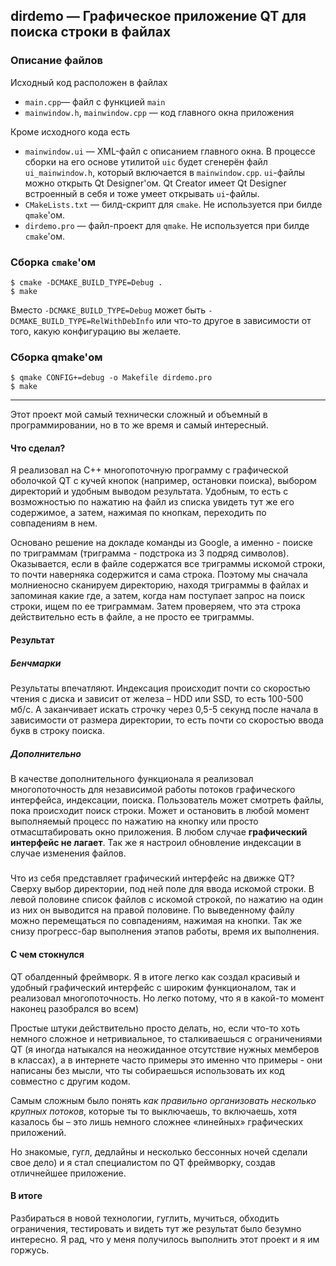 dirdemo — Графическое приложение QT для поиска строки в файлах
-------------------------------------------------------

### Описание файлов

Исходный код расположен в файлах
 - `main.cpp`— файл с функцией `main`
 - `mainwindow.h`, `mainwindow.cpp` — код главного окна приложения
 
 Кроме исходного кода есть
 - `mainwindow.ui` — XML-файл с описанием главного окна. В процессе сборки на его основе утилитой `uic` будет сгенерён файл `ui_mainwindow.h`, который включается в `mainwindow.cpp`. `ui`-файлы можно открыть Qt Designer'ом. Qt Creator имеет Qt Designer встроенный в себя и тоже умеет открывать `ui`-файлы.
 - `CMakeLists.txt` — билд-скрипт для `cmake`.  Не используется при билде `qmake`'ом.
 - `dirdemo.pro` — файл-проект для `qmake`. Не используется при билде `cmake`'ом.

### Сборка `cmake`'ом

    $ cmake -DCMAKE_BUILD_TYPE=Debug .
    $ make

Вместо `-DCMAKE_BUILD_TYPE=Debug` может быть `-DCMAKE_BUILD_TYPE=RelWithDebInfo` или что-то другое в зависимости от того, какую конфигурацию вы желаете.

### Сборка qmake'ом

    $ qmake CONFIG+=debug -o Makefile dirdemo.pro
    $ make

-------------------------------------------------------
Этот проект мой самый технически сложный и объемный в программировании, но в то же время и самый интересный.

#### Что сделал?
Я реализовал на C++ многопоточную программу с графической оболочкой QT с кучей кнопок (например, остановки поиска), выбором директорий и удобным выводом результата. Удобным, то есть с возможностью по нажатию на файл из списка увидеть тут же его содержимое, а затем, нажимая по кнопкам, переходить по совпадениям в нем.

Основано решение на докладе команды из Google, а именно - поиске по триграммам (триграмма - подстрока из 3 подряд символов). Оказывается, если в файле содержатся все триграммы искомой строки, то почти наверняка содержится и сама строка. Поэтому мы сначала молниеносно сканируем директорию, находя триграммы в файлах и запоминая какие где, а затем, когда нам поступает запрос на поиск строки, ищем по ее триграммам. Затем проверяем, что эта строка действительно есть в файле, а не просто ее триграммы.

#### Результат
##### Бенчмарки
Результаты впечатляют. Индексация происходит почти со скоростью чтения с диска и зависит от железа – HDD или SSD, то есть 100-500 мб/c. А заканчивает искать строчку через 0,5-5 секунд после начала в зависимости от размера директории, то есть почти со скоростью ввода букв в строку поиска.
##### Дополнительно
В качестве дополнительного функционала я реализовал многопоточность для независимой работы потоков графического интерфейса, индексации, поиска. Пользователь может смотреть файлы, пока происходит поиск строки. Может и остановить в любой момент выполняемый процесс по нажатию на кнопку или просто отмасштабировать окно приложения. В любом случае **графический интерфейс не лагает**. Так же я настроил обновление индексации в случае изменения файлов. 

##### 
Что из себя представляет графический интерфейс на движке QT? Сверху выбор директории, под ней поле для ввода искомой строки. В левой половине список файлов с искомой строкой, по нажатию на один из них он выводится на правой половине. По выведенному файлу можно перемещаться по совпадениям, нажимая на кнопки. Так же снизу прогресс-бар выполнения этапов работы, время их выполнения.


#### С чем стокнулся
QT обалденный фреймворк. Я в итоге легко как создал красивый и удобный графический интерфейс с широким функционалом, так и реализовал многопоточность. Но легко потому, что я в какой-то момент наконец разобрался во всем) 

Простые штуки действительно просто делать, но, если что-то хоть немного сложное и нетривиальное, то сталкиваешься с ограничениями QT (я иногда натыкался на неожиданное отсутствие нужных мемберов в классах), а в интернете часто примеры это именно что примеры - они написаны без мысли, что ты собираешься использовать их код совместно с другим кодом.

Самым сложным было понять *как правильно организовать несколько крупных потоков*, которые ты то выключаешь, то включаешь, хотя казалось бы – это лишь немного сложнее «линейных» графических приложений. 

Но знакомые, гугл, дедлайны и несколько бессонных ночей сделали свое дело) и я стал специалистом по QT фреймворку, создав отличнейшее приложение.

#### В итоге
Разбираться в новой технологии, гуглить, мучиться, обходить ограничения, тестировать и видеть тут же результат было безумно интересно. Я рад, что у меня получилось выполнить этот проект и я им горжусь.
